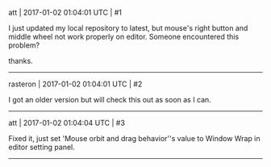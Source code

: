 att | 2017-01-02 01:04:01 UTC | #1

I just updated my local repository to latest, but mouse's right button and middle wheel not work properly on editor.
Someone encountered this problem?

thanks.

-------------------------

rasteron | 2017-01-02 01:04:01 UTC | #2

I got an older version but will check this out as soon as I can.

-------------------------

att | 2017-01-02 01:04:04 UTC | #3

Fixed it, just set  'Mouse orbit and drag behavior''s value to Window Wrap in editor setting panel.

-------------------------

